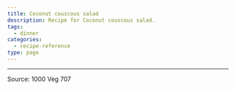 ```yaml
---
title: Coconut couscous salad
description: Recipe for Coconut couscous salad.
tags:
  - dinner
categories:
  - recipe-reference
type: page
---
```


---

Source: 1000 Veg 707